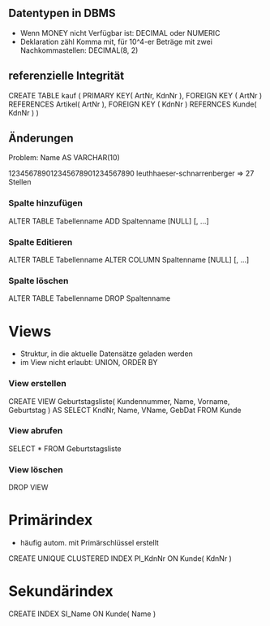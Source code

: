 ## Datentypen in DBMS

- Wenn MONEY nicht Verfügbar ist: DECIMAL  oder NUMERIC
- Deklaration zähl Komma mit, für 10^4-er Beträge mit zwei Nachkommastellen: DECIMAL(8, 2)

## referenzielle Integrität

CREATE TABLE kauf (
	PRIMARY KEY( ArtNr, KdnNr ),
	FOREIGN KEY ( ArtNr ) REFERENCES Artikel( ArtNr ),
	FOREIGN KEY ( KdnNr ) REFERNCES Kunde( KdnNr )
)

## Änderungen

Problem: Name AS VARCHAR(10)

123456789012345678901234567890
leuthhaeser-schnarrenberger
=> 27 Stellen

### Spalte hinzufügen

ALTER TABLE Tabellenname ADD Spaltenname <Datentyp> [NULL] [, ...]

### Spalte Editieren

ALTER TABLE Tabellenname ALTER COLUMN Spaltenname <Datentyp> [NULL] [, ...]

### Spalte löschen

ALTER TABLE Tabellenname DROP Spaltenname 

# Views

- Struktur, in die aktuelle Datensätze geladen werden
- im View nicht erlaubt: UNION, ORDER BY

### View erstellen

CREATE VIEW Geburtstagsliste( Kundennummer, Name, Vorname, Geburtstag ) AS SELECT KndNr, Name, VName, GebDat FROM Kunde

### View abrufen

SELECT * FROM Geburtstagsliste

### View löschen

DROP VIEW <Name>

# Primärindex

- häufig autom. mit Primärschlüssel erstellt

CREATE UNIQUE CLUSTERED INDEX PI_KdnNr
	ON Kunde( KdnNr )

# Sekundärindex

CREATE INDEX SI_Name
	ON Kunde( Name )

